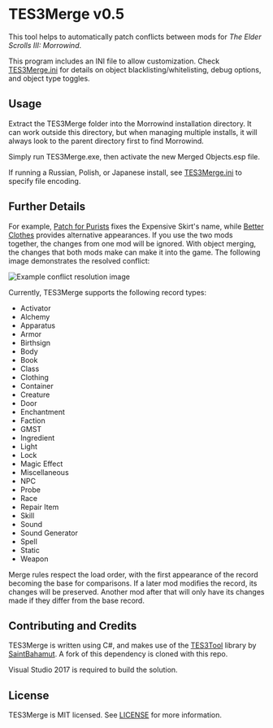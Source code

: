 # TES3Merge v0.5

This tool helps to automatically patch conflicts between mods for *The Elder Scrolls III: Morrowind*.

This program includes an INI file to allow customization. Check [TES3Merge.ini](TES3Merge/TES3Merge.ini) for details on object blacklisting/whitelisting, debug options, and object type toggles.

## Usage

Extract the TES3Merge folder into the Morrowind installation directory. It can work outside this directory, but when managing multiple installs, it will always look to the parent directory first to find Morrowind.

Simply run TES3Merge.exe, then activate the new Merged Objects.esp file.

If running a Russian, Polish, or Japanese install, see [TES3Merge.ini](TES3Merge/TES3Merge.ini) to specify file encoding.

## Further Details

For example, [Patch for Purists](https://www.nexusmods.com/morrowind/mods/45096/?) fixes the Expensive Skirt's name, while [Better Clothes](https://www.nexusmods.com/morrowind/mods/42262/?) provides alternative appearances. If you use the two mods together, the changes from one mod will be ignored. With object merging, the changes that both mods make can make it into the game. The following image demonstrates the resolved conflict:

![Example conflict resolution image](https://cdn.discordapp.com/attachments/381219559094616064/583192237450461187/unknown.png)

Currently, TES3Merge supports the following record types:

* Activator
* Alchemy
* Apparatus
* Armor
* Birthsign
* Body
* Book
* Class
* Clothing
* Container
* Creature
* Door
* Enchantment
* Faction
* GMST
* Ingredient
* Light
* Lock
* Magic Effect
* Miscellaneous
* NPC
* Probe
* Race
* Repair Item
* Skill
* Sound
* Sound Generator
* Spell
* Static
* Weapon

Merge rules respect the load order, with the first appearance of the record becoming the base for comparisons. If a later mod modifies the record, its changes will be preserved. Another mod after that will only have its changes made if they differ from the base record.

## Contributing and Credits

TES3Merge is written using C#, and makes use of the [TES3Tool](https://github.com/SaintBahamut/TES3Tool) library by [SaintBahamut](https://github.com/SaintBahamut). A fork of this dependency is cloned with this repo.

Visual Studio 2017 is required to build the solution.

## License

TES3Merge is MIT licensed. See [LICENSE](LICENSE) for more information.
